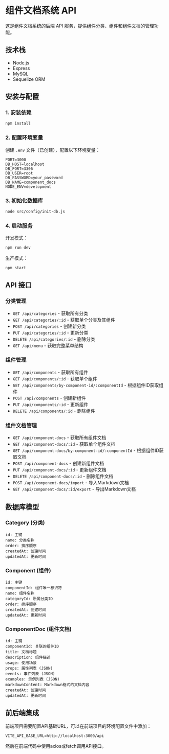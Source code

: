 # 组件文档系统 API

这是组件文档系统的后端 API 服务，提供组件分类、组件和组件文档的管理功能。

## 技术栈

- Node.js
- Express
- MySQL
- Sequelize ORM

## 安装与配置

### 1. 安装依赖

```bash
npm install
```

### 2. 配置环境变量

创建 `.env` 文件（已创建），配置以下环境变量：

```
PORT=3000
DB_HOST=localhost
DB_PORT=3306
DB_USER=root
DB_PASSWORD=your_password
DB_NAME=component_docs
NODE_ENV=development
```

### 3. 初始化数据库

```bash
node src/config/init-db.js
```

### 4. 启动服务

开发模式：

```bash
npm run dev
```

生产模式：

```bash
npm start
```

## API 接口

### 分类管理

- `GET /api/categories` - 获取所有分类
- `GET /api/categories/:id` - 获取单个分类及其组件
- `POST /api/categories` - 创建新分类
- `PUT /api/categories/:id` - 更新分类
- `DELETE /api/categories/:id` - 删除分类
- `GET /api/menu` - 获取完整菜单结构

### 组件管理

- `GET /api/components` - 获取所有组件
- `GET /api/components/:id` - 获取单个组件
- `GET /api/components/by-component-id/:componentId` - 根据组件ID获取组件
- `POST /api/components` - 创建新组件
- `PUT /api/components/:id` - 更新组件
- `DELETE /api/components/:id` - 删除组件

### 组件文档管理

- `GET /api/component-docs` - 获取所有组件文档
- `GET /api/component-docs/:id` - 获取单个组件文档
- `GET /api/component-docs/by-component-id/:componentId` - 根据组件ID获取文档
- `POST /api/component-docs` - 创建新组件文档
- `PUT /api/component-docs/:id` - 更新组件文档
- `DELETE /api/component-docs/:id` - 删除组件文档
- `POST /api/component-docs/import` - 导入Markdown文档
- `GET /api/component-docs/:id/export` - 导出Markdown文档

## 数据库模型

### Category (分类)

```
id: 主键
name: 分类名称
order: 排序顺序
createdAt: 创建时间
updatedAt: 更新时间
```

### Component (组件)

```
id: 主键
componentId: 组件唯一标识符
name: 组件名称
categoryId: 所属分类ID
order: 排序顺序
createdAt: 创建时间
updatedAt: 更新时间
```

### ComponentDoc (组件文档)

```
id: 主键
componentId: 关联的组件ID
title: 文档标题
description: 组件描述
usage: 使用场景
props: 属性列表 (JSON)
events: 事件列表 (JSON)
examples: 示例列表 (JSON)
markdownContent: Markdown格式的文档内容
createdAt: 创建时间
updatedAt: 更新时间
```

## 前后端集成

前端项目需要配置API基础URL，可以在前端项目的环境配置文件中添加：

```
VITE_API_BASE_URL=http://localhost:3000/api
```

然后在前端代码中使用axios或fetch调用API接口。